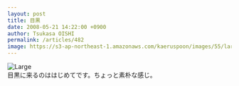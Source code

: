 ```yaml
---
layout: post
title: 目黒
date: 2008-05-21 14:22:00 +0900
author: Tsukasa OISHI
permalink: /articles/482
image: https://s3-ap-northeast-1.amazonaws.com/kaeruspoon/images/55/large.JPG?1300875275
---
```



![Large](https://s3-ap-northeast-1.amazonaws.com/kaeruspoon/images/55/large.JPG?1300875275)  
目黒に来るのははじめてです。ちょっと素朴な感じ。  

